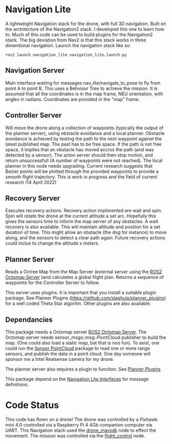 # Navigation Lite
A lightweight Navigation stack for the drone, with full 3D navigation.  Built on the architecture of the Navigation2 stack.  I developed this one to learn how to. Much of this code can be used to build plugins for the Navigation2 stack.  The big deviation from Nav2 is that this stack works in three dimentional navigation. Launch the navigation stack like so:

```
ros2 launch navigation_lite navigation_lite.launch.py
```

## Navigation Server
Main interface waiting for messages nav_lite/navigate_to_pose to fly from point A to point B.  This uses a Behviour Tree to achieve the mission.  It is assumed that all the coordinates is in the map frame, NEU orientation, with angles in radians.  Coordinates are provided in the "map" frame.

## Controller Server
Will move the drone along a collection of waypoints (typically the output of the planner server), using obstacle avoidance and a local planner. Obstacle avoidance is achieved by testing the path to the next waypoint against the latest published map.  The past has to be free space.  If the path is not free space, it implies that an obstacle has moved accros the path (and was detected by a sensor).  The acton server should then stop motion, and return unsuccessfull (A number of waypoints were not reached).
The local planner in this node needs upgrading.  Current research suggests that Bezier points will be plotted through the provided waypoints to provide a smooth flight trajectory.  This is work in progress and the field of current research (14 April 2022)

## Recovery Server
Executes recovery actions.  Recivery action implimented are wait and spin.  Spin will rotate the drone at the current altitude a set arc.  Hopefully this gives the sensors time to inform the map server of any obstacles.  A wait recovery is also available.  This will maintain altitude and position for a set duration of time.  This might allow an obstacle (the dog for instance) to move along, and the sensors to detect a clear path again. Future recovery actions could inclue to change the altitude x meters.  

## Planner Server
Reads a Octree Map from the Map Server (external server using the [ROS2 Octomap Server](https://github.com/OctoMap/octomap_mapping) )and calculates a global flight plan.  Returns a sequence of waypoints for the Controller Server to follow. 

This server uses plugins. It is important that you install a suitable plugin package.  See Planner Plugins (https://github.com/slaghuis/planner_plugins) for a well coded Theta Star algoritm.  Other plugins are also available. 

## Dependancies
This package needs a Octomap server [ROS2 Octomap Server](https://github.com/OctoMap/octomap_mapping).  The Octomap server needs sensor_msgs::msg::PointCloud publisher to build the map. (One could also load a static map, bat that is noo fun).  To asist, one could run the [Sensor PointCloud](https://github.com/slaghuis/sensor_pointcloud) package to read one or more range sensors, and publish the data in a point cloud.  One day someone will sponsor me a Intel Realsense camera for my drone.

The planner server also requires a plugin to funciton.  See [Planner Plugins](https://github.com/slaghuis/planner_plugins)

This package depend on the [Navigation Lite Interfaces](https://github.com/slaghuis/navigation_interfaces) for message definitions.

# Code Status
This code has flown on a drone!  The drone was controlled by a Pixhawk mini 4.0 controlled via a Raspberry Pi 4 4Gb companion computer via UART.  This Navigation stack used the [drone_mavsdk](https://github.com/slaghuis/drone_mavsdk) node to effect the movement.  The mission was controlled via the [flight_control](https://github.com/slaghuis/flight_control) node.
